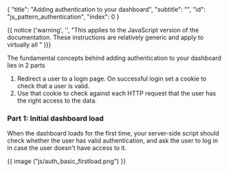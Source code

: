 <meta>
{
  "title": "Adding authentication to your dashboard",
  "subtitle": "",
  "id": "js_pattern_authentication",
  "index": 0
}
</meta>

{{ notice ('warning', '', "This applies to the JavaScript version of the documentation. These instructions are relatively generic and apply to virtually all " )}}

The fundamental concepts behind adding authentication to your dashboard lies in 2 parts

1. Redirect a user to a login page. On successful login set a cookie to check that a user is valid.
2. Use that cookie to check against each HTTP request that the user has the right access to the data.

### Part 1: Initial dashboard load

When the dashboard loads for the first time, your server-side script should check whether the user has valid authentication, and ask the user to log in in case the user doesn't have access to it.

{{ image ("js/auth_basic_firstload.png") }}
